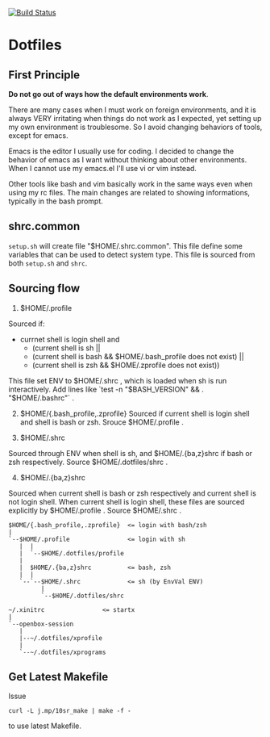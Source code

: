 [![Build Status](https://travis-ci.org/10sr/dotfiles.svg?branch=master)](https://travis-ci.org/10sr/dotfiles)

Dotfiles
========



First Principle
---------------


__Do not go out of ways how the default environments work__.


There are many cases when I must work on foreign environments, and it is always
VERY irritating when things do not work as I expected, yet setting up my own
environment is troublesome. So I avoid changing behaviors of tools, except
for emacs.

Emacs is the editor I usually use for coding. I decided to change the behavior
of emacs as I want without thinking about other environments. When I cannot use
my emacs.el I'll use vi or vim instead.

Other tools like bash and vim basically work in the same ways even when using my
rc files. The main changes are related to showing informations, typically in the
bash prompt.



shrc.common
-----------

`setup.sh` will create file "$HOME/.shrc.common". This file define some
variables that can be used to detect system type. This file is sourced from
both `setup.sh` and `shrc`.



Sourcing flow
-------------

1. $HOME/.profile

  Sourced if:

  * currnet shell is login shell and
    * (current shell is sh ||
    * (current shell is bash && $HOME/.bash_profile does not exist) ||
    * (current shell is zsh && $HOME/.zprofile does not exist))

  This file set ENV to $HOME/.shrc , which is loaded when sh is run interactively.
  Add lines like `test -n "$BASH_VERSION" && . "$HOME/.bashrc"` .



2. $HOME/{.bash_profile,.zprofile}
  Sourced if current shell is login shell and shell is bash or zsh.
  Srouce $HOME/.profile .


3. $HOME/.shrc

  Sourced through ENV when shell is sh, and $HOME/.{ba,z}shrc if bash or zsh
  respectively. Source $HOME/.dotfiles/shrc .


4. $HOME/.{ba,z}shrc

  Sourced when current shell is bash or zsh respectively and current shell is not
  login shell. When current shell is login shell, these files are sourced
  explicitly by $HOME/.profile . Source $HOME/.shrc .


```
$HOME/{.bash_profile,.zprofile}  <= login with bash/zsh
|
`--$HOME/.profile                <= login with sh
   |  |
   |  `--$HOME/.dotfiles/profile
   |
   |  $HOME/.{ba,z}shrc          <= bash, zsh
   |  |
   `--`--$HOME/.shrc             <= sh (by EnvVal ENV)
         |
         `--$HOME/.dotfiles/shrc
```

```
~/.xinitrc                <= startx
|
`--openbox-session
   |
   |--~/.dotfiles/xprofile
   |
   `--~/.dotfiles/xprograms
```


Get Latest Makefile
-------------------

Issue

    curl -L j.mp/10sr_make | make -f -

to use latest Makefile.
